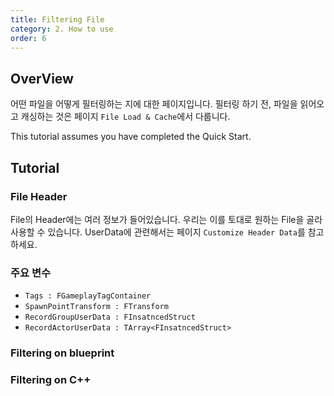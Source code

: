 ```yaml
---
title: Filtering File
category: 2. How to use
order: 6
---
```



## OverView

어떤 파일을 어떻게 필터링하는 지에 대한 페이지입니다. 필터링 하기 전, 파일을 읽어오고 캐싱하는 것은 페이지 `File Load & Cache`에서 다룹니다.

This tutorial assumes you have completed the Quick Start.


## Tutorial

### File Header
File의 Header에는 여러 정보가 들어있습니다. 우리는 이를 토대로 원하는 File을 골라 사용할 수 있습니다. UserData에 관련해서는 페이지 `Customize Header Data`를 참고하세요.

### 주요 변수

- `Tags : FGameplayTagContainer`
- `SpawnPointTransform : FTransform`
- `RecordGroupUserData : FInsatncedStruct`
- `RecordActorUserData : TArray<FInsatncedStruct>`

### Filtering on blueprint
<!-- <img src="../../images/HowToUse/MultipleRecord/SetRecordingGroupMainActor.png" width="500" /> -->

### Filtering on C++
<!-- <img src="../../images/HowToUse/MultipleRecord/SetRecordingGroupMainActor.png" width="500" /> -->